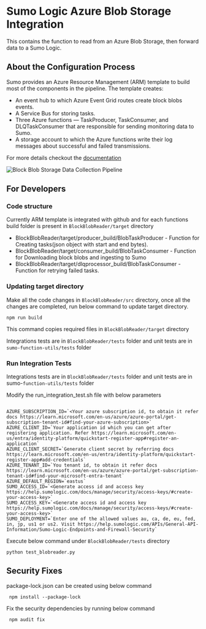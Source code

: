 # Sumo Logic Azure Blob Storage Integration
This contains the function to read from an Azure Blob Storage, then forward data to a Sumo Logic.

## About the Configuration Process
Sumo provides an Azure Resource Management (ARM) template to build most of the components in the pipeline. The template creates:

* An event hub to which Azure Event Grid routes create block blobs events.
* A Service Bus for storing tasks.
* Three Azure functions — TaskProducer, TaskConsumer, and DLQTaskConsumer that are responsible for sending monitoring data to Sumo.
* A storage account to which the Azure functions write their log messages about successful and failed transmissions.

For more details checkout the [documentation](https://help.sumologic.com/Send-Data/Collect-from-Other-Data-Sources/Azure_Blob_Storage/Collect_Logs_from_Azure_Blob_Storage)

![Block Blob Storage Data Collection Pipeline](https://s3.amazonaws.com/appdev-cloudformation-templates/AzureBlobStorageCollection.png)

## For Developers

### Code structure

Currently ARM template is integrated with github and for each functions build folder is present in `BlockBlobReader/target` directory

* BlockBlobReader/target/producer_build/BlobTaskProducer - Function for Creating tasks(json object with start and end bytes).
* BlockBlobReader/target/consumer_build/BlobTaskConsumer - Function for Downloading block blobs and ingesting to Sumo
* BlockBlobReader/target/dlqprocessor_build/BlobTaskConsumer -  Function for retrying failed tasks.

### Updating target directory

Make all the code changes in `BlockBlobReader/src` directory, once all the changes are completed, run below command to update target directory.

`npm run build`

This command copies required files in `BlockBlobReader/target` directory

Integrations tests are in `BlockBlobReader/tests` folder and unit tests are in `sumo-function-utils/tests` folder

### Run Integration Tests

Integrations tests are in `BlockBlobReader/tests` folder and unit tests are in sumo-`function-utils/tests` folder

Modify the run_integration_test.sh file with below parameters

```console

AZURE_SUBSCRIPTION_ID=`<Your azure subscription id, to obtain it refer docs https://learn.microsoft.com/en-us/azure/azure-portal/get-subscription-tenant-id#find-your-azure-subscription>`
AZURE_CLIENT_ID=`Your application id which you can get after registering application. Refer https://learn.microsoft.com/en-us/entra/identity-platform/quickstart-register-app#register-an-application`
AZURE_CLIENT_SECRET=`Generate client secret by referring docs https://learn.microsoft.com/en-us/entra/identity-platform/quickstart-register-app#add-credentials`
AZURE_TENANT_ID=`You tenant id, to obtain it refer docs https://learn.microsoft.com/en-us/azure/azure-portal/get-subscription-tenant-id#find-your-microsoft-entra-tenant`
AZURE_DEFAULT_REGION=`eastus`
SUMO_ACCESS_ID=`<Generate access id and access key https://help.sumologic.com/docs/manage/security/access-keys/#create-your-access-key>`
SUMO_ACCESS_KEY=`<Generate access id and access key https://help.sumologic.com/docs/manage/security/access-keys/#create-your-access-key>`
SUMO_DEPLOYMENT=`Enter one of the allowed values au, ca, de, eu, fed, in, jp, us1 or us2. Visit https://help.sumologic.com/APIs/General-API-Information/Sumo-Logic-Endpoints-and-Firewall-Security`
```


Execute below command under `BlockBlobReader/tests` directory

`python test_blobreader.py`

## Security Fixes

  package-lock.json can be created using below command

     npm install --package-lock

  Fix the security dependencies by running below command

     npm audit fix


